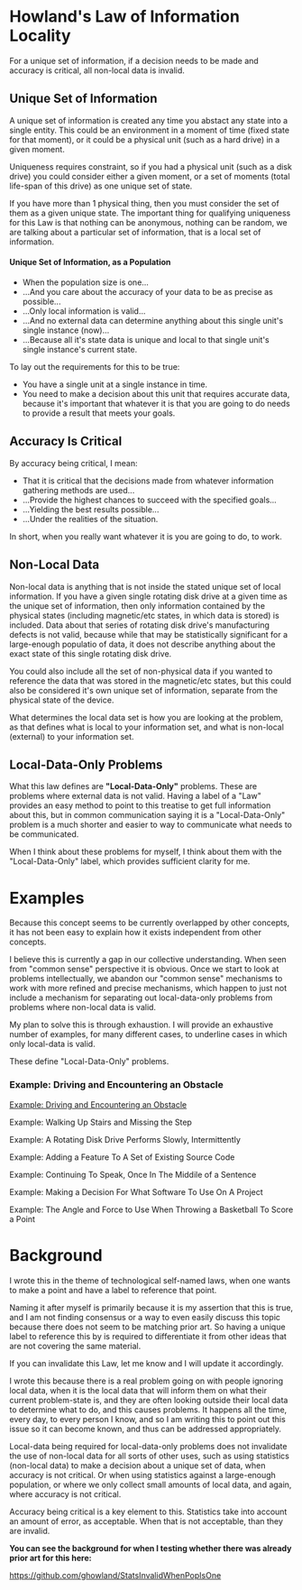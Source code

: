 # Howland's Law of Information Locality

For a unique set of information, if a decision needs to be made and accuracy is critical, all non-local data is invalid.

## Unique Set of Information

A unique set of information is created any time you abstact any state into a single entity.  This could be an environment in a moment of time (fixed state for that moment), or it could be a physical unit (such as a hard drive) in a given moment.

Uniqueness requires constraint, so if you had a physical unit (such as a disk drive) you could consider either a given moment, or a set of moments (total life-span of this drive) as one unique set of state.  

If you have more than 1 physical thing, then you must consider the set of them as a given unique state.  The important thing for qualifying uniqueness for this Law is that nothing can be anonymous, nothing can be random, we are talking about a particular set of information, that is a local set of information.

#### Unique Set of Information, as a Population

- When the population size is one...
- ...And you care about the accuracy of your data to be as precise as possible...
- ...Only local information is valid...
- ...And no external data can determine anything about this single unit's single instance (now)...
- ...Because all it's state data is unique and local to that single unit's single instance's current state.

To lay out the requirements for this to be true:

- You have a single unit at a single instance in time.
- You need to make a decision about this unit that requires accurate data, because it's important that whatever it is that you are going to do needs to provide a result that meets your goals.

## Accuracy Is Critical

By accuracy being critical, I mean:

- That it is critical that the decisions made from whatever information gathering methods are used...
- ...Provide the highest chances to succeed with the specified goals...
- ...Yielding the best results possible...
- ...Under the realities of the situation.

In short, when you really want whatever it is you are going to do, to work.

## Non-Local Data

Non-local data is anything that is not inside the stated unique set of local information.  If you have a given single rotating disk drive at a given time as the unique set of information, then only information contained by the physical states (including magnetic/etc states, in which data is stored) is included.  Data about that series of rotating disk drive's manufacturing defects is not valid, because while that may be statistically significant for a large-enough populatio of data, it does not describe anything about the exact state of this single rotating disk drive.

You could also include all the set of non-physical data if you wanted to reference the data that was stored in the magnetic/etc states, but this could also be considered it's own unique set of information, separate from the physical state of the device.

What determines the local data set is how you are looking at the problem, as that defines what is local to your information set, and what is non-local (external) to your information set.

## Local-Data-Only Problems

What this law defines are **"Local-Data-Only"** problems.  These are problems where external data is not valid.  Having a label of a "Law" provides an easy method to point to this treatise to get full information about this, but in common communication saying it is a "Local-Data-Only" problem is a much shorter and easier to way to communicate what needs to be communicated.

When I think about these problems for myself, I think about them with the "Local-Data-Only" label, which provides sufficient clarity for me.

# Examples

Because this concept seems to be currently overlapped by other concepts, it has not been easy to explain how it exists independent from other concepts.

I believe this is currently a gap in our collective understanding.  When seen from "common sense" perspective it is obvious.  Once we start to look at problems intellectually, we abandon our "common sense" mechanisms to work with more refined and precise mechanisms, which happen to just not include a mechanism for separating out local-data-only problems from problems where non-local data is valid.

My plan to solve this is through exhaustion.  I will provide an exhaustive number of examples, for many different cases, to underline cases in which only local-data is valid.

These define "Local-Data-Only" problems.

### Example:  Driving and Encountering an Obstacle

[Example: Driving and Encountering an Obstacle](examples/driving.md)

Example: Walking Up Stairs and Missing the Step

Example: A Rotating Disk Drive Performs Slowly, Intermittently

Example: Adding a Feature To A Set of Existing Source Code

Example: Continuing To Speak, Once In The Middile of a Sentence

Example: Making a Decision For What Software To Use On A Project

Example: The Angle and Force to Use When Throwing a Basketball To Score a Point

# Background

I wrote this in the theme of technological self-named laws, when one wants to make a point and have a label to reference that point.

Naming it after myself is primarily because it is my assertion that this is true, and I am not finding consensus or a way to even easily discuss this topic because there does not seem to be matching prior art.  So having a unique label to reference this by is required to differentiate it from other ideas that are not covering the same material.

If you can invalidate this Law, let me know and I will update it accordingly.

I wrote this because there is a real problem going on with people ignoring local data, when it is the local data that will inform them on what their current problem-state is, and they are often looking outside their local data to determine what to do, and this causes problems.  It happens all the time, every day, to every person I know, and so I am writing this to point out this issue so it can become known, and thus can be addressed appropriately.

Local-data being required for local-data-only problems does not invalidate the use of non-local data for all sorts of other uses, such as using statistics (non-local data) to make a decision about a unique set of data, when accuracy is not critical.  Or when using statistics against a large-enough population, or where we only collect small amounts of local data, and again, where accuracy is not critical.

Accuracy being critical is a key element to this.  Statistics take into account an amount of error, as acceptable.  When that is not acceptable, than they are invalid.

**You can see the background for when I testing whether there was already prior art for this here:**

https://github.com/ghowland/StatsInvalidWhenPopIsOne
